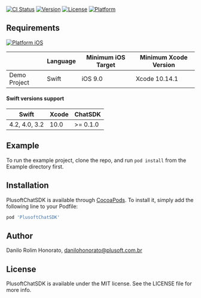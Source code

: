 [![CI Status](https://img.shields.io/travis/daniloplusoft/PlusoftChatSDK.svg?style=flat)](https://travis-ci.org/daniloplusoft/PlusoftChatSDK)
[![Version](https://img.shields.io/cocoapods/v/PlusoftChatSDK.svg?style=flat)](https://cocoapods.org/pods/PlusoftChatSDK)
[![License](https://img.shields.io/github/license/mashape/apistatus.svg)](https://cocoapods.org/pods/PlusoftChatSDK)
[![Platform](https://img.shields.io/cocoapods/p/PlusoftChatSDK.svg?style=flat)](https://cocoapods.org/pods/PlusoftChatSDK)



## Requirements

[![Platform iOS](https://img.shields.io/badge/Platform-iOS-blue.svg?style=fla)]()

|                        | Language | Minimum iOS Target | Minimum Xcode Version |
|-----------------|-------------|-------------------------|-----------------------------|
| Demo Project | Swift         | iOS 9.0                      | Xcode 10.14.1                |


#### Swift versions support

| Swift            | Xcode | ChatSDK             |
|---------------|---------|--------------------|
| 4.2, 4.0, 3.2 |   10.0  | >= 0.1.0               |

## Example

To run the example project, clone the repo, and run `pod install` from the Example directory first.


## Installation

PlusoftChatSDK is available through [CocoaPods](https://cocoapods.org). To install
it, simply add the following line to your Podfile:

```ruby
pod 'PlusoftChatSDK'
```

## Author

Danilo Rolim Honorato, danilohonorato@plusoft.com.br

## License

PlusoftChatSDK is available under the MIT license. See the LICENSE file for more info.
